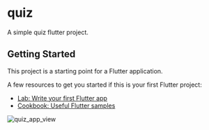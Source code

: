 # quiz

A simple quiz flutter project.

## Getting Started

This project is a starting point for a Flutter application.

A few resources to get you started if this is your first Flutter project:

- [Lab: Write your first Flutter app](https://docs.flutter.dev/get-started/codelab)
- [Cookbook: Useful Flutter samples](https://docs.flutter.dev/cookbook)

![quiz_app_view](https://user-images.githubusercontent.com/71325890/231282017-c97d9846-802e-4c33-b744-e5b6e4eed090.gif)
